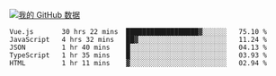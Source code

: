 [![我的 GitHub 数据](https://github-readme-stats.vercel.app/api?username=unbrain&?theme=dark)]()

<!--START_SECTION:waka-->
```text
Vue.js       30 hrs 22 mins  ██████████████████▓░░░░░░   75.10 % 
JavaScript   4 hrs 32 mins   ██▓░░░░░░░░░░░░░░░░░░░░░░   11.24 % 
JSON         1 hr 40 mins    █░░░░░░░░░░░░░░░░░░░░░░░░   04.13 % 
TypeScript   1 hr 35 mins    █░░░░░░░░░░░░░░░░░░░░░░░░   03.93 % 
HTML         1 hr 11 mins    ▓░░░░░░░░░░░░░░░░░░░░░░░░   02.94 % 
```
<!--END_SECTION:waka-->
